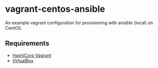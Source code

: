 vagrant-centos-ansible
======================

An example vagrant configuration for provisioning with ansible (local) on CentOS.

## Requirements

  - [HashiCorp Vagrant](https://www.vagrantup.com/)
  - [VirtualBox](https://www.virtualbox.org/)
